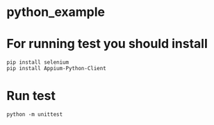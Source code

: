 # python_example

# For running test you should install

    pip install selenium
    pip install Appium-Python-Client

# Run test

    python -m unittest
